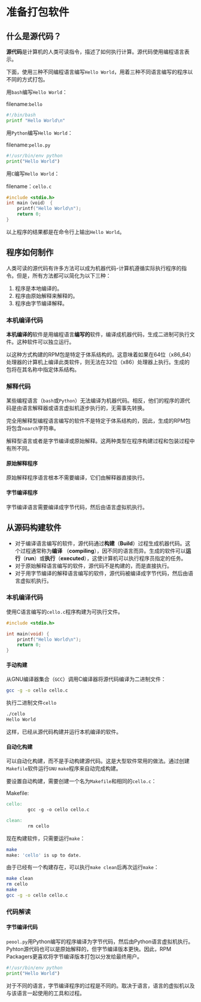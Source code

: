 # 准备打包软件

## 什么是源代码？

**源代码**是计算机的人类可读指令，描述了如何执行计算。源代码使用编程语言表示。

下面，使用三种不同编程语言编写`Hello World`，用着三种不同语言编写的程序以不同的方式打包。



用`bash`编写`Hello World`：

filename:`bello`

```bash
#!/bin/bash
printf "Hello World\n"
```

用`Python`编写`Hello World`：

filename:`pello.py`

```python
#!/usr/bin/env python
print("Hello World")
```

用`C`编写`Hello World`：

filename：`cello.c`

```c
#include <stdio.h>
int main（void） {
    printf("Hello World\n");
    return 0;
}
```

以上程序的结果都是在命令行上输出`Hello World`。

## 程序如何制作

人类可读的源代码有许多方法可以成为机器代码-计算机遵循实际执行程序的指令。但是，所有方法都可以简化为以下三种：

1. 程序是本地编译的。
2. 程序由原始解释来解释的。
3. 程序由字节编译解释。



### 本机编译代码

**本机编译的**软件是用编程语言**编写的**软件，编译成机器代码，生成二进制可执行文件。这种软件可以独立运行。

以这种方式构建的RPM包是特定于体系结构的。这意味着如果在64位（x86_64）处理器的计算机上编译此类软件，则无法在32位（x86）处理器上执行。生成的包将在其名称中指定体系结构。

### 解释代码

某些编程语言（`bash`或`Python`）无法编译为机器代码。相反，他们的程序的源代码是由语言解释器或语言虚拟机逐步执行的，无需事先转换。

完全用解释型编程语言编写的软件不是特定于体系结构的，因此，生成的RPM包将包含`noarch`字符串。

解释型语言或者是字节编译或原始解释。这两种类型在程序构建过程和包装过程中有所不同。

#### 原始解释程序

原始解释程序语言根本不需要编译，它们由解释器直接执行。

#### 字节编译程序

字节编译语言需要编译成字节代码，然后由语言虚拟机执行。

## 从源码构建软件

- 对于编译语言编写的软件，源代码通过**构建**（**Build**）过程生成机器代码。这个过程通常称为**编译** （**compiling**），因不同的语言而异。生成的软件可以**运行**（**run**）或**执行**（**executed**），这使计算机可以执行程序员指定的任务。
- 对于原始解释语言编写的软件，源代码不是构建的，而是直接执行。
- 对于用字节编译的解释语言编写的软件，源代码被编译成字节代码，然后由语言虚拟机执行。

### 本机编译代码

使用C语言编写的`cello.c`程序构建为可执行文件。

```c
#include <stdio.h>

int main(void) {
    printf("Hello World\n");
    return 0;
}
```

#### 手动构建

从GNU编译器集合（`GCC`）调用C编译器将源代码编译为二进制文件：

```bash
gcc -g -o cello cello.c
```

执行二进制文件`cello`

```bash
./cello
Hello World
```

这样，已经从源代码构建并运行本机编译的软件。

#### 自动化构建

可以自动化构建，而不是手动构建源代码。这是大型软件常用的做法。通过创建`Makefile`软件运行`GNU` `make`程序来自动完成构建。

要设置自动构建，需要创建一个名为`Makefile`和相同的`cello.c`：

Makefile:

```makefile
cello:
        gcc -g -o cello cello.c

clean:
        rm cello
```

现在构建软件，只需要运行`make`：

```bash
make
make: 'cello' is up to date.
```

由于已经有一个构建存在，可以执行`make clean`后再次运行`make`：

```bash
make clean 
rm cello 
make 
gcc -g -o cello cello.c
```



### 代码解读

#### 字节编译代码

`peool.py`用Python编写的程序编译为字节代码，然后由Python语言虚拟机执行。Pyhton源代码也可以是原始解释的，但字节编译版本更快。因此，RPM Packagers更喜欢将字节编译版本打包以分发给最终用户。

```python
#!/usr/bin/env python
print("Hello World")
```

对于不同的语言，字节编译程序的过程是不同的。取决于语言，语言的虚拟机以及与该语言一起使用的工具和过程。